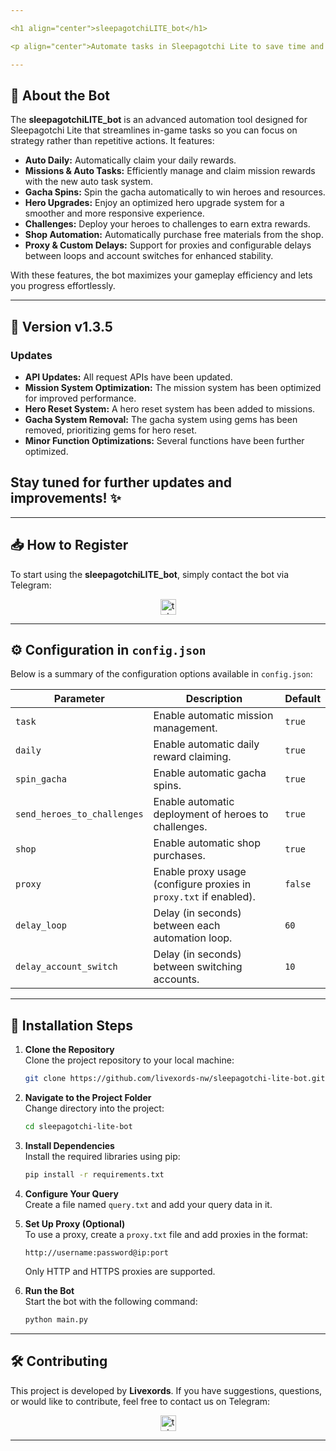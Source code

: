 ```yaml
---

<h1 align="center">sleepagotchiLITE_bot</h1>

<p align="center">Automate tasks in Sleepagotchi Lite to save time and boost your gameplay!</p>

---
```


## 🚀 About the Bot

The **sleepagotchiLITE_bot** is an advanced automation tool designed for Sleepagotchi Lite that streamlines in-game tasks so you can focus on strategy rather than repetitive actions. It features:

- **Auto Daily:** Automatically claim your daily rewards.
- **Missions & Auto Tasks:** Efficiently manage and claim mission rewards with the new auto task system.
- **Gacha Spins:** Spin the gacha automatically to win heroes and resources.
- **Hero Upgrades:** Enjoy an optimized hero upgrade system for a smoother and more responsive experience.
- **Challenges:** Deploy your heroes to challenges to earn extra rewards.
- **Shop Automation:** Automatically purchase free materials from the shop.
- **Proxy & Custom Delays:** Support for proxies and configurable delays between loops and account switches for enhanced stability.

With these features, the bot maximizes your gameplay efficiency and lets you progress effortlessly.

---

## 🌟 **Version v1.3.5**

### **Updates**

- **API Updates:** All request APIs have been updated.
- **Mission System Optimization:** The mission system has been optimized for improved performance.
- **Hero Reset System:** A hero reset system has been added to missions.
- **Gacha System Removal:** The gacha system using gems has been removed, prioritizing gems for hero reset.
- **Minor Function Optimizations:** Several functions have been further optimized.

## Stay tuned for further updates and improvements! ✨

---

## 📥 **How to Register**

To start using the **sleepagotchiLITE_bot**, simply contact the bot via Telegram:

<div align="center">
  <a href="https://t.me/sleepagotchiLITE_bot/game?startapp=72633a35343338323039363434" target="_blank">
    <img src="https://img.shields.io/static/v1?message=sleepagotchiLITE_bot&logo=telegram&label=&color=2CA5E0&logoColor=white&labelColor=&style=for-the-badge" height="25" alt="telegram logo" />
  </a>
</div>

---

## ⚙️ **Configuration in `config.json`**

Below is a summary of the configuration options available in `config.json`:

| **Parameter**               | **Description**                                                   | **Default** |
| --------------------------- | ----------------------------------------------------------------- | ----------- |
| `task`                      | Enable automatic mission management.                              | `true`      |
| `daily`                     | Enable automatic daily reward claiming.                           | `true`      |
| `spin_gacha`                | Enable automatic gacha spins.                                     | `true`      |
| `send_heroes_to_challenges` | Enable automatic deployment of heroes to challenges.              | `true`      |
| `shop`                      | Enable automatic shop purchases.                                  | `true`      |
| `proxy`                     | Enable proxy usage (configure proxies in `proxy.txt` if enabled). | `false`     |
| `delay_loop`                | Delay (in seconds) between each automation loop.                  | `60`        |
| `delay_account_switch`      | Delay (in seconds) between switching accounts.                    | `10`        |

---

## 📖 **Installation Steps**

1. **Clone the Repository**  
   Clone the project repository to your local machine:

   ```bash
   git clone https://github.com/livexords-nw/sleepagotchi-lite-bot.git
   ```

2. **Navigate to the Project Folder**  
   Change directory into the project:

   ```bash
   cd sleepagotchi-lite-bot
   ```

3. **Install Dependencies**  
   Install the required libraries using pip:

   ```bash
   pip install -r requirements.txt
   ```

4. **Configure Your Query**  
   Create a file named `query.txt` and add your query data in it.

5. **Set Up Proxy (Optional)**  
   To use a proxy, create a `proxy.txt` file and add proxies in the format:

   ```
   http://username:password@ip:port
   ```

   Only HTTP and HTTPS proxies are supported.

6. **Run the Bot**  
   Start the bot with the following command:

   ```bash
   python main.py
   ```

---

## 🛠️ **Contributing**

This project is developed by **Livexords**. If you have suggestions, questions, or would like to contribute, feel free to contact us on Telegram:

<div align="center">
  <a href="https://t.me/livexordsscript" target="_blank">
    <img src="https://img.shields.io/static/v1?message=Livexords&logo=telegram&label=&color=2CA5E0&logoColor=white&labelColor=&style=for-the-badge" height="25" alt="telegram logo" />
  </a>
</div>

---
